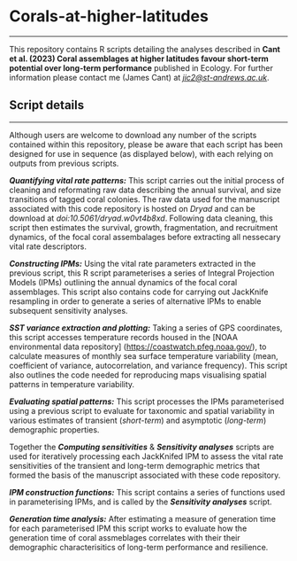 # Corals-at-higher-latitudes
---
This repository contains R scripts detailing the analyses described in **Cant et al. (2023) Coral assemblages at higher latitudes favour short-term potential over long-term performance** published in Ecology.
For further information please contact me (James Cant) at *jic2@st-andrews.ac.uk*.

## Script details
---
Although users are welcome to download any number of the scripts contained within this repository, please be aware that each script has been designed for use in sequence (as displayed below), with each relying on outputs from previous scripts.

***Quantifying vital rate patterns:*** This script carries out the initial process of cleaning and reformating raw data describing the annual survival, and size transitions of tagged coral colonies. The raw data used for the manuscript associated with this code repository is hosted on *Dryad* and can be download at *doi:10.5061/dryad.w0vt4b8xd*. Following data cleaning, this script then estimates the survival, growth, fragmentation, and recruitment dynamics, of the focal coral assembalages before extracting all nessecary vital rate descriptors. 

***Constructing IPMs:*** Using the vital rate parameters extracted in the previous script, this R script parameterises a series of Integral Projection Models (IPMs) outlining the annual dynamics of the focal coral assemblages. This script also contains code for carrying out JackKnife resampling in order to generate a series of alternative IPMs to enable subsequent sensitivity analyses.

***SST variance extraction and plotting:*** Taking a series of GPS coordinates, this script accesses temperature records housed in the [NOAA environmental data repository] (https://coastwatch.pfeg.noaa.gov/), to calculate measures of monthly sea surface temperature variability (mean, coefficient of variance, autocorrelation, and variance frequency). This script also outlines the code needed for reproducing maps visualising spatial patterns in temperature variability.

***Evaluating spatial patterns:*** This script processes the IPMs parameterised using a previous script to evaluate for taxonomic and spatial variability in various estimates of transient (*short-term*) and asymptotic (*long-term*) demographic properties. 

Together the ***Computing sensitivities*** & ***Sensitivity analyses*** scripts are used for iteratively processing each JackKnifed IPM to assess the vital rate sensitivities of the transient and long-term demographic metrics that formed the basis of the manuscript associated with these code repository.

***IPM construction functions:*** This script contains a series of functions used in parameterising IPMs, and is called by the ***Sensitivity analyses*** script.

***Generation time analysis:*** After estimating a measure of generation time for each parameterised IPM this script works to evaluate how the generation time of coral assmeblages correlates with their their demographic characterisitics of long-term performance and resilience.
